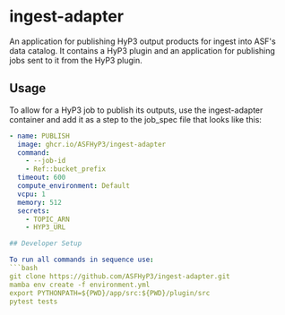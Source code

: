 # ingest-adapter

An application for publishing HyP3 output products for ingest into ASF's data catalog. 
It contains a HyP3 plugin and an application for publishing jobs sent to it from the HyP3 plugin.

## Usage

To allow for a HyP3 job to publish its outputs, use the ingest-adapter container and add it as a step to the job_spec file
that looks like this:

```yaml
- name: PUBLISH
  image: ghcr.io/ASFHyP3/ingest-adapter
  command:
    - --job-id
    - Ref::bucket_prefix
  timeout: 600
  compute_environment: Default
  vcpu: 1
  memory: 512
  secrets:
    - TOPIC_ARN
    - HYP3_URL

## Developer Setup

To run all commands in sequence use:
```bash
git clone https://github.com/ASFHyP3/ingest-adapter.git
mamba env create -f environment.yml
export PYTHONPATH=${PWD}/app/src:${PWD}/plugin/src
pytest tests
```
